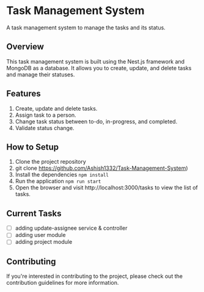# Task Management System
A task management system to manage the tasks and its status.

## Overview
This task management system is built using the Nest.js framework and MongoDB as a database. It allows you to create, update, and delete tasks and manage their statuses.

## Features
1. Create, update and delete tasks.
2. Assign task to a person.
3. Change task status between to-do, in-progress, and completed.
4. Validate status change.

## How to Setup
1. Clone the project repository
2. git clone https://github.com/Ashish1332/Task-Management-System)
3. Install the dependencies
```npm install```
4. Run the application
```npm run start```
5. Open the browser and visit http://localhost:3000/tasks to view the list of tasks.

## Current Tasks
- [ ] adding update-assignee service & controller
- [ ] adding user module
- [ ] adding project module

## Contributing
If you're interested in contributing to the project, please check out the contribution guidelines for more information.

